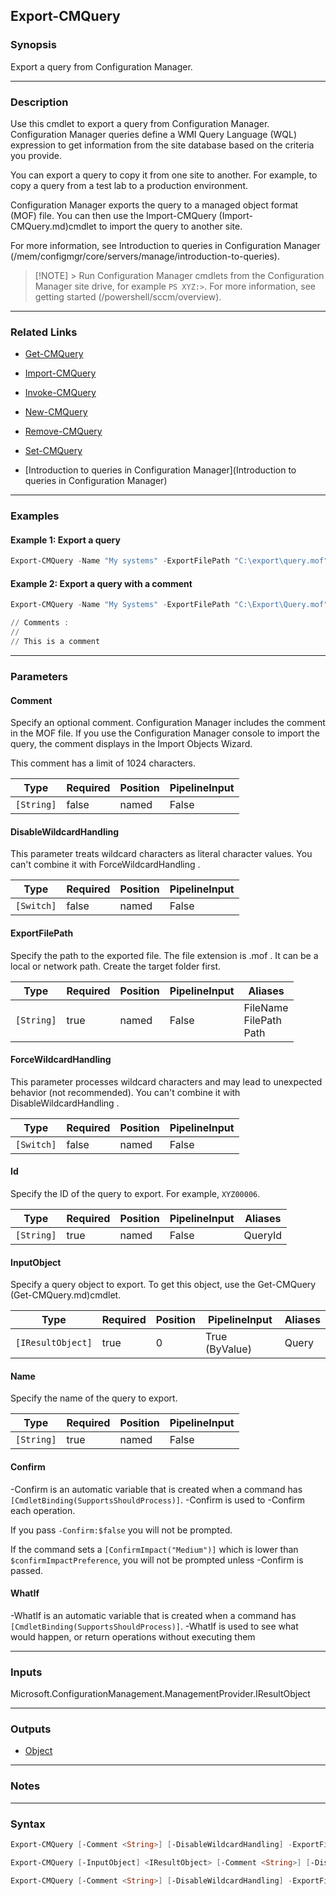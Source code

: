Export-CMQuery
--------------




### Synopsis
Export a query from Configuration Manager.



---


### Description

Use this cmdlet to export a query from Configuration Manager. Configuration Manager queries define a WMI Query Language (WQL) expression to get information from the site database based on the criteria you provide.



You can export a query to copy it from one site to another. For example, to copy a query from a test lab to a production environment.



Configuration Manager exports the query to a managed object format (MOF) file. You can then use the Import-CMQuery (Import-CMQuery.md)cmdlet to import the query to another site.



For more information, see Introduction to queries in Configuration Manager (/mem/configmgr/core/servers/manage/introduction-to-queries).



> [!NOTE] > Run Configuration Manager cmdlets from the Configuration Manager site drive, for example `PS XYZ:>`. For more information, see getting started (/powershell/sccm/overview).



---


### Related Links
* [Get-CMQuery](Get-CMQuery)



* [Import-CMQuery](Import-CMQuery)



* [Invoke-CMQuery](Invoke-CMQuery)



* [New-CMQuery](New-CMQuery)



* [Remove-CMQuery](Remove-CMQuery)



* [Set-CMQuery](Set-CMQuery)



* [Introduction to queries in Configuration Manager](Introduction to queries in Configuration Manager)





---


### Examples
#### Example 1: Export a query
```PowerShell
Export-CMQuery -Name "My systems" -ExportFilePath "C:\export\query.mof"
```

#### Example 2: Export a query with a comment
```PowerShell
Export-CMQuery -Name "My Systems" -ExportFilePath "C:\Export\Query.mof" -Comment "This is a comment"

// Comments :
//
// This is a comment
```



---


### Parameters
#### **Comment**

Specify an optional comment. Configuration Manager includes the comment in the MOF file. If you use the Configuration Manager console to import the query, the comment displays in the Import Objects Wizard.


This comment has a limit of 1024 characters.






|Type      |Required|Position|PipelineInput|
|----------|--------|--------|-------------|
|`[String]`|false   |named   |False        |



#### **DisableWildcardHandling**

This parameter treats wildcard characters as literal character values. You can't combine it with ForceWildcardHandling .






|Type      |Required|Position|PipelineInput|
|----------|--------|--------|-------------|
|`[Switch]`|false   |named   |False        |



#### **ExportFilePath**

Specify the path to the exported file. The file extension is .mof . It can be a local or network path. Create the target folder first.






|Type      |Required|Position|PipelineInput|Aliases                       |
|----------|--------|--------|-------------|------------------------------|
|`[String]`|true    |named   |False        |FileName<br/>FilePath<br/>Path|



#### **ForceWildcardHandling**

This parameter processes wildcard characters and may lead to unexpected behavior (not recommended). You can't combine it with DisableWildcardHandling .






|Type      |Required|Position|PipelineInput|
|----------|--------|--------|-------------|
|`[Switch]`|false   |named   |False        |



#### **Id**

Specify the ID of the query to export. For example, `XYZ00006`.






|Type      |Required|Position|PipelineInput|Aliases|
|----------|--------|--------|-------------|-------|
|`[String]`|true    |named   |False        |QueryId|



#### **InputObject**

Specify a query object to export. To get this object, use the Get-CMQuery (Get-CMQuery.md)cmdlet.






|Type             |Required|Position|PipelineInput |Aliases|
|-----------------|--------|--------|--------------|-------|
|`[IResultObject]`|true    |0       |True (ByValue)|Query  |



#### **Name**

Specify the name of the query to export.






|Type      |Required|Position|PipelineInput|
|----------|--------|--------|-------------|
|`[String]`|true    |named   |False        |



#### **Confirm**
-Confirm is an automatic variable that is created when a command has ```[CmdletBinding(SupportsShouldProcess)]```.
-Confirm is used to -Confirm each operation.

If you pass ```-Confirm:$false``` you will not be prompted.


If the command sets a ```[ConfirmImpact("Medium")]``` which is lower than ```$confirmImpactPreference```, you will not be prompted unless -Confirm is passed.

#### **WhatIf**
-WhatIf is an automatic variable that is created when a command has ```[CmdletBinding(SupportsShouldProcess)]```.
-WhatIf is used to see what would happen, or return operations without executing them


---


### Inputs
Microsoft.ConfigurationManagement.ManagementProvider.IResultObject





---


### Outputs
* [Object](https://learn.microsoft.com/en-us/dotnet/api/System.Object)






---


### Notes




---


### Syntax
```PowerShell
Export-CMQuery [-Comment <String>] [-DisableWildcardHandling] -ExportFilePath <String> [-ForceWildcardHandling] -Id <String> [-Confirm] [-WhatIf] [<CommonParameters>]
```
```PowerShell
Export-CMQuery [-InputObject] <IResultObject> [-Comment <String>] [-DisableWildcardHandling] -ExportFilePath <String> [-ForceWildcardHandling] [-Confirm] [-WhatIf] [<CommonParameters>]
```
```PowerShell
Export-CMQuery [-Comment <String>] [-DisableWildcardHandling] -ExportFilePath <String> [-ForceWildcardHandling] -Name <String> [-Confirm] [-WhatIf] [<CommonParameters>]
```
